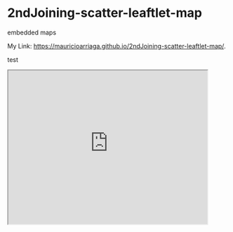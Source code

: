 # 2ndJoining-scatter-leaftlet-map
embedded maps


My Link:  https://mauricioarriaga.github.io/2ndJoining-scatter-leaftlet-map/.

test

<iframe src="https://jackdougherty.github.io/leaflet-map-simple" width="90%"" height="350"></iframe>
